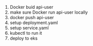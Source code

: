 1. Docker buid api-user
2. make sure Docker run api-user locally
3. docker push api-user
4. setup deployment.yaml
5. setup service.yaml
6. kubectl to run it
7. deploy to eks
